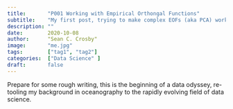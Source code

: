 ```yaml
---
title:       "P001 Working with Empirical Orthongal Functions"
subtitle:    "My first post, trying to make complex EOFs (aka PCA) work in python"
description: ""
date:        2020-10-08
author:      "Sean C. Crosby"
image:       "me.jpg"
tags:        ["tag1", "tag2"]
categories:  ["Data Science" ]
draft:       false
---
```


Prepare for some rough writing, this is the beginning of a data odyssey, re-tooling my background in oceanography to the rapidly evolving field of data science.